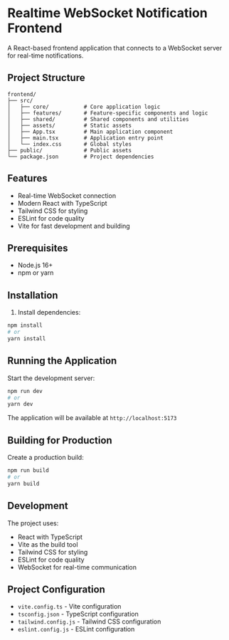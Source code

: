 # Realtime WebSocket Notification Frontend

A React-based frontend application that connects to a WebSocket server for real-time notifications.

## Project Structure

```
frontend/
├── src/
│   ├── core/           # Core application logic
│   ├── features/       # Feature-specific components and logic
│   ├── shared/         # Shared components and utilities
│   ├── assets/         # Static assets
│   ├── App.tsx         # Main application component
│   ├── main.tsx        # Application entry point
│   └── index.css       # Global styles
├── public/             # Public assets
└── package.json        # Project dependencies
```

## Features

- Real-time WebSocket connection
- Modern React with TypeScript
- Tailwind CSS for styling
- ESLint for code quality
- Vite for fast development and building

## Prerequisites

- Node.js 16+
- npm or yarn

## Installation

1. Install dependencies:

```bash
npm install
# or
yarn install
```

## Running the Application

Start the development server:

```bash
npm run dev
# or
yarn dev
```

The application will be available at `http://localhost:5173`

## Building for Production

Create a production build:

```bash
npm run build
# or
yarn build
```

## Development

The project uses:

- React with TypeScript
- Vite as the build tool
- Tailwind CSS for styling
- ESLint for code quality
- WebSocket for real-time communication

## Project Configuration

- `vite.config.ts` - Vite configuration
- `tsconfig.json` - TypeScript configuration
- `tailwind.config.js` - Tailwind CSS configuration
- `eslint.config.js` - ESLint configuration
